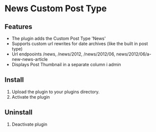 # News Custom Post Type

## Features
+ The plugin adds the Custom Post Type 'News'
+ Supports custom url rewrites for date archives (like the built in post type)
+ Url endpooints /news, /news/2012, /news/2012/06, news/2012/06/a-new-news-article
+ Displays Post Thumbnail in a separate column i admin

## Install
1. Upload the plugin to your plugins directory.
2. Activate the plugin

## Uninstall
1. Deactivate plugin